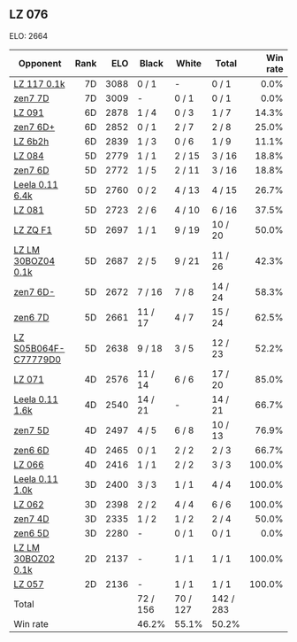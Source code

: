 ## LZ 076 ##

ELO: 2664

Opponent | Rank | ELO | Black | White | Total | Win rate
---------|-----:|----:|-------|-------|-------|-------:
[LZ 117 0.1k](LZ%20117%200.1k.md) | 7D | 3088 | 0 / 1 | - | 0 / 1 | 0.0%
[zen7 7D](zen7%207D.md) | 7D | 3009 | - | 0 / 1 | 0 / 1 | 0.0%
[LZ 091](LZ%20091.md) | 6D | 2878 | 1 / 4 | 0 / 3 | 1 / 7 | 14.3%
[zen7 6D+](zen7%206D+.md) | 6D | 2852 | 0 / 1 | 2 / 7 | 2 / 8 | 25.0%
[LZ 6b2h](LZ%206b2h.md) | 6D | 2839 | 1 / 3 | 0 / 6 | 1 / 9 | 11.1%
[LZ 084](LZ%20084.md) | 5D | 2779 | 1 / 1 | 2 / 15 | 3 / 16 | 18.8%
[zen7 6D](zen7%206D.md) | 5D | 2772 | 1 / 5 | 2 / 11 | 3 / 16 | 18.8%
[Leela 0.11 6.4k](Leela%200.11%206.4k.md) | 5D | 2760 | 0 / 2 | 4 / 13 | 4 / 15 | 26.7%
[LZ 081](LZ%20081.md) | 5D | 2723 | 2 / 6 | 4 / 10 | 6 / 16 | 37.5%
[LZ ZQ F1](LZ%20ZQ%20F1.md) | 5D | 2697 | 1 / 1 | 9 / 19 | 10 / 20 | 50.0%
[LZ LM 30BOZ04 0.1k](LZ%20LM%2030BOZ04%200.1k.md) | 5D | 2687 | 2 / 5 | 9 / 21 | 11 / 26 | 42.3%
[zen7 6D-](zen7%206D-.md) | 5D | 2672 | 7 / 16 | 7 / 8 | 14 / 24 | 58.3%
[zen6 7D](zen6%207D.md) | 5D | 2661 | 11 / 17 | 4 / 7 | 15 / 24 | 62.5%
[LZ S05B064F-C77779D0](LZ%20S05B064F-C77779D0.md) | 5D | 2638 | 9 / 18 | 3 / 5 | 12 / 23 | 52.2%
[LZ 071](LZ%20071.md) | 4D | 2576 | 11 / 14 | 6 / 6 | 17 / 20 | 85.0%
[Leela 0.11 1.6k](Leela%200.11%201.6k.md) | 4D | 2540 | 14 / 21 | - | 14 / 21 | 66.7%
[zen7 5D](zen7%205D.md) | 4D | 2497 | 4 / 5 | 6 / 8 | 10 / 13 | 76.9%
[zen6 6D](zen6%206D.md) | 4D | 2465 | 0 / 1 | 2 / 2 | 2 / 3 | 66.7%
[LZ 066](LZ%20066.md) | 4D | 2416 | 1 / 1 | 2 / 2 | 3 / 3 | 100.0%
[Leela 0.11 1.0k](Leela%200.11%201.0k.md) | 3D | 2400 | 3 / 3 | 1 / 1 | 4 / 4 | 100.0%
[LZ 062](LZ%20062.md) | 3D | 2398 | 2 / 2 | 4 / 4 | 6 / 6 | 100.0%
[zen7 4D](zen7%204D.md) | 3D | 2335 | 1 / 2 | 1 / 2 | 2 / 4 | 50.0%
[zen6 5D](zen6%205D.md) | 3D | 2280 | - | 0 / 1 | 0 / 1 | 0.0%
[LZ LM 30BOZ02 0.1k](LZ%20LM%2030BOZ02%200.1k.md) | 2D | 2137 | - | 1 / 1 | 1 / 1 | 100.0%
[LZ 057](LZ%20057.md) | 2D | 2136 | - | 1 / 1 | 1 / 1 | 100.0%
Total | | | 72 / 156 | 70 / 127 | 142 / 283 | 
Win rate| | | 46.2% | 55.1% | 50.2% | 
